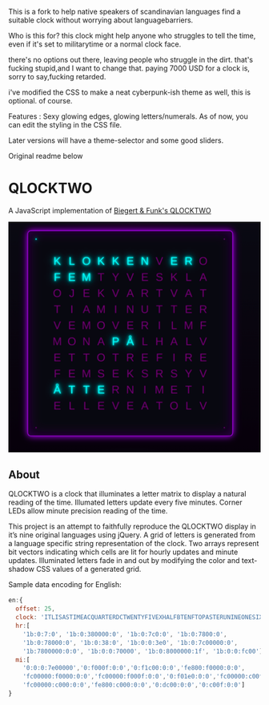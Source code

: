 This is a fork to help native speakers of scandinavian languages find a suitable clock without worrying about languagebarriers.

Who is this for?
this clock might help anyone who struggles to tell the time, even if it's set to militarytime or a normal clock face.

there's no options out there, leaving people who struggle in the dirt.
that's fucking stupid,and I want to change that. paying 7000 USD for a clock is, sorry to say,fucking retarded.

i've modified the CSS to make a neat cyberpunk-ish theme as well, this is optional. of course.

Features : Sexy glowing edges, glowing letters/numerals.
As of now, you can edit the styling in the CSS file.

Later versions will have a theme-selector and some good sliders.

Original readme below


QLOCKTWO
========

A JavaScript implementation of [Biegert &amp; Funk's QLOCKTWO](http://www.qlocktwo.com)

![Preview](/screenshots/preview.jpg)

About
-----

QLOCKTWO is a clock that illuminates a letter matrix to display a natural reading of the time. Illumated letters update every five minutes. Corner LEDs allow minute precision reading of the time.

This project is an attempt to faithfully reproduce the QLOCKTWO display in it’s nine original languages using jQuery. A grid of letters is generated from a language specific string representation of the clock. Two arrays represent bit vectors indicating which cells are lit for hourly updates and minute updates. Illuminated letters fade in and out by modifying the color and text-shadow CSS values of a generated grid.


Sample data encoding for English:

```javascript
en:{
  offset: 25,
  clock: 'ITLISASTIMEACQUARTERDCTWENTYFIVEXHALFBTENFTOPASTERUNINEONESIXTHREEFOURFIVETWOEIGHTELEVENSEVENTWELVETENSEoCLOCK',
  hr:[
    '1b:0:7:0', '1b:0:380000:0', '1b:0:7c0:0', '1b:0:7800:0',
    '1b:0:78000:0', '1b:0:38:0', '1b:0:0:3e0', '1b:0:7c00000:0',
    '1b:7800000:0:0', '1b:0:0:70000', '1b:0:8000000:1f', '1b:0:0:fc00'],
  mi:[
    '0:0:0:7e00000','0:f000f:0:0','0:f1c00:0:0','fe800:f0000:0:0',
    'fc00000:f0000:0:0','fc00000:f000f:0:0','0:f01e0:0:0','fc00000:c00f:0:0',
    'fc00000:c000:0:0','fe800:c000:0:0','0:dc00:0:0','0:c00f:0:0']
}
```
